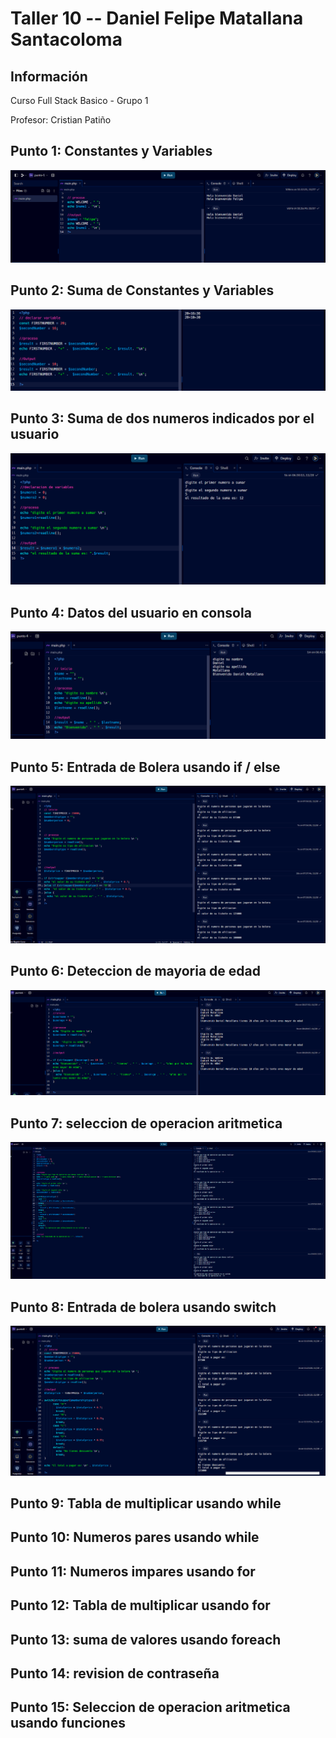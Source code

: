 <h1>Taller 10 -- Daniel Felipe Matallana Santacoloma</h1>
<h2>Información</h2>
<p>Curso Full Stack Basico - Grupo 1</p>
<p>Profesor: Cristian Patiño</p>

<h2>Punto 1: Constantes y Variables</h2>
<img src= "./public/images/punto-1.png" alt="punto1">

<h2>Punto 2: Suma de Constantes y Variables</h2>
<img src= "./public/images/punto-2.png" alt="punto2">

<h2>Punto 3: Suma de dos numeros indicados por el usuario</h2>
<img src= "./public/images/punto-3.png" alt="punto3">

<h2>Punto 4: Datos del usuario en consola </h2>
<img src= "./public/images/punto-4.png" alt="punto4">

<h2>Punto 5: Entrada de Bolera usando if / else </h2>
<img src= "./public/images/punto-5.png" alt="punto5">

<h2>Punto 6: Deteccion de mayoria de edad</h2>
<img src= "./public/images/punto-6.png" alt="punto6">

<h2>Punto 7: seleccion de operacion aritmetica</h2>
<img src= "./public/images/punto-7.png" alt="punto7">

<h2>Punto 8: Entrada de bolera usando switch</h2>
<img src= "./public/images/punto-8.png" alt="punto8">

<h2>Punto 9: Tabla de multiplicar usando while </h2>

<h2>Punto 10: Numeros pares usando while</h2>

<h2>Punto 11: Numeros impares usando for</h2>

<h2>Punto 12: Tabla de multiplicar usando for</h2>

<h2>Punto 13: suma de valores usando foreach</h2>

<h2>Punto 14: revision de contraseña</h2>

<h2>Punto 15: Seleccion de operacion aritmetica usando funciones </h2>